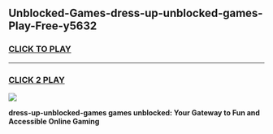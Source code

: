 
## Unblocked-Games-dress-up-unblocked-games-Play-Free-y5632
<h3>
<a href="https://premium76.site?title=dress-up-unblocked-games&ref=20A">CLICK TO PLAY</a></h3>
<hr>

<h3>
<a href="https://premium76.site?title=dress-up-unblocked-games&ref=20A">CLICK 2 PLAY</a>
  
</h3>

<a href="https://premium76.site?title=dress-up-unblocked-games&ref=20A"><img src="https://clearcache.store/games.png"></a>


**dress-up-unblocked-games games unblocked: Your Gateway to Fun and Accessible Online Gaming**
